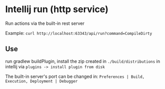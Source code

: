 # Intellij run (http service)
Run actions via the built-in rest server

Example: `curl http://localhost:63343/api/run?command=CompileDirty`

## Use
run gradlew buildPlugin, install the zip created in `./build/distributions` in intellij via `plugins -> install plugin from disk`

The built-in server's port can be changed in: `Preferences | Build, Execution, Deployment | Debugger`